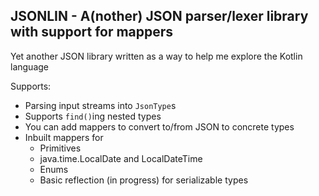 ## JSONLIN - A(nother) JSON parser/lexer library with support for mappers

Yet another JSON library written as a way to help me explore the Kotlin language

Supports:
* Parsing input streams into <code>JsonType</code>s
* Supports <code>find()</code>ing nested types
* You can add mappers to convert to/from JSON to concrete types
* Inbuilt mappers for
  * Primitives
  * java.time.LocalDate and LocalDateTime
  * Enums
  * Basic reflection (in progress) for serializable types